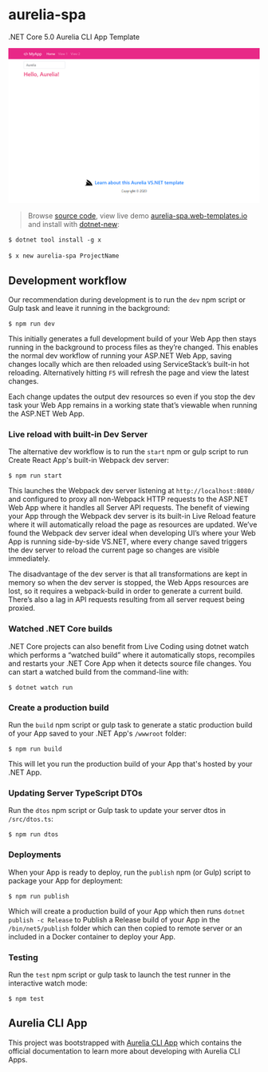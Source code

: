 # aurelia-spa

.NET Core 5.0 Aurelia CLI App Template

[![](https://raw.githubusercontent.com/ServiceStack/Assets/master/csharp-templates/aurelia-spa.png)](http://aurelia-spa.web-templates.io/)

> Browse [source code](https://github.com/NetCoreTemplates/aurelia-spa), view live demo [aurelia-spa.web-templates.io](http://aurelia-spa.web-templates.io) and install with [dotnet-new](https://docs.servicestack.net/dotnet-new):

    $ dotnet tool install -g x

    $ x new aurelia-spa ProjectName

## Development workflow

Our recommendation during development is to run the `dev` npm script or Gulp task and leave it running in the background:

    $ npm run dev

This initially generates a full development build of your Web App then stays running in the background to process files as they’re changed. This enables the normal dev workflow of running your ASP.NET Web App, saving changes locally which are then reloaded using ServiceStack’s built-in hot reloading. Alternatively hitting `F5` will refresh the page and view the latest changes.

Each change updates the output dev resources so even if you stop the dev task your Web App remains in a working state that’s viewable when running the ASP.NET Web App.

### Live reload with built-in Dev Server

The alternative dev workflow is to run the `start` npm or gulp script to run Create React App's built-in Webpack dev server:

    $ npm run start

This launches the Webpack dev server listening at `http://localhost:8080/` and configured to proxy all non-Webpack HTTP requests to the ASP.NET Web App where it handles all Server API requests. The benefit of viewing your App through the Webpack dev server is its built-in Live Reload feature where it will automatically reload the page as resources are updated. We’ve found the Webpack dev server ideal when developing UI’s where your Web App is running side-by-side VS.NET, where every change saved triggers the dev server to reload the current page so changes are visible immediately.

The disadvantage of the dev server is that all transformations are kept in memory so when the dev server is stopped, the Web Apps resources are lost, so it requires a webpack-build in order to generate a current build. There’s also a lag in API requests resulting from all server request being proxied.

### Watched .NET Core builds

.NET Core projects can also benefit from Live Coding using dotnet watch which performs a “watched build” where it automatically stops, recompiles and restarts your .NET Core App when it detects source file changes. You can start a watched build from the command-line with:

    $ dotnet watch run

### Create a production build

Run the `build` npm script or gulp task to generate a static production build of your App saved to your .NET App's `/wwwroot` folder:

    $ npm run build

This will let you run the production build of your App that's hosted by your .NET App.

### Updating Server TypeScript DTOs

Run the `dtos` npm script or Gulp task to update your server dtos in `/src/dtos.ts`:

    $ npm run dtos

### Deployments

When your App is ready to deploy, run the `publish` npm (or Gulp) script to package your App for deployment:

    $ npm run publish

Which will create a production build of your App which then runs `dotnet publish -c Release` to Publish a Release build of your App in the `/bin/net5/publish` folder which can then copied to remote server or an included in a Docker container to deploy your App.

### Testing

Run the `test` npm script or gulp task to launch the test runner in the interactive watch mode:

    $ npm test

## Aurelia CLI App

This project was bootstrapped with [Aurelia CLI App](https://aurelia.io/docs/build-systems/aurelia-cli/) which contains the official documentation to learn more about developing with Aurelia CLI Apps.
